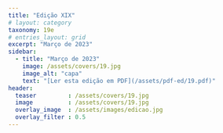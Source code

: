 ```yaml
---
title: "Edição XIX"
# layout: category
taxonomy: 19e
# entries_layout: grid
excerpt: "Março de 2023"
sidebar:
  - title: "Março de 2023"
    image: /assets/covers/19.jpg
    image_alt: "capa"
    text: "[Ler esta edição em PDF](/assets/pdf-ed/19.pdf)"
header:
  teaser         : /assets/covers/19.jpg
  image          : /assets/covers/19.jpg
  overlay_image  : /assets/images/edicao.jpg
  overlay_filter : 0.5
---
```

